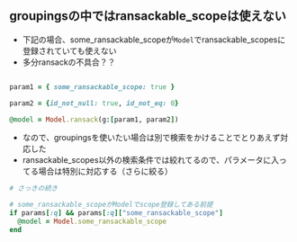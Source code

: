 ## groupingsの中ではransackable_scopeは使えない
- 下記の場合、some_ransackable_scopeが`Model`でransackable_scopesに登録されていても使えない
- 多分ransackの不具合？？

```ruby

param1 = { some_ransackable_scope: true }

param2 = {id_not_null: true, id_not_eq: 0}

@model = Model.ransack(g:[param1, param2])
```


- なので、groupingsを使いたい場合は別で検索をかけることでとりあえず対応した
- ransackable_scopes以外の検索条件では絞れてるので、パラメータに入ってる場合は特別に対応する（さらに絞る）

```ruby
# さっきの続き

# some_ransackable_scopeがModelでscope登録してある前提
if params[:q] && params[:q]["some_ransackable_scope"]
  @model = Model.some_ransackable_scope
end

```
